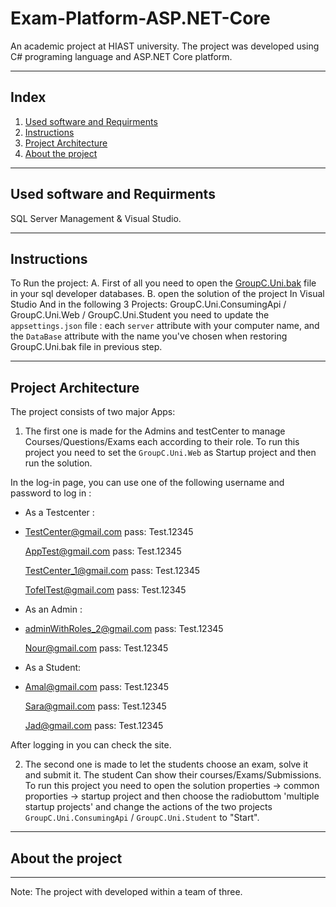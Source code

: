 # Exam-Platform-ASP.NET-Core
An academic project at HIAST university. The project was developed using C# programing language and ASP.NET Core platform.

---

## Index
1. [Used software and Requirments](#used-software-and-requirments)
2. [Instructions](#instructions)
3. [Project Architecture](#project-architecture)
4. [About the project](#about-the-project)
---

## Used software and Requirments 
SQL Server Management & Visual Studio.

---
## Instructions
To Run the project:
A. First of all you need to open the [GroupC.Uni.bak](https://github.com/Nemat-Allah-Aloush/Exam-Platform-ASP.NET-Core/blob/main/GroupC.Uni.bak) file in your sql developer databases.
B. open the solution of the project In Visual Studio
And in the following 3 Projects: GroupC.Uni.ConsumingApi / GroupC.Uni.Web / GroupC.Uni.Student
you need to update the `appsettings.json` file : each `server` attribute with your computer name, and the `DataBase` attribute with the name you've chosen when restoring GroupC.Uni.bak file in previous step.

---
## Project Architecture
The project consists of two major Apps:

1. The first one is made for the Admins and testCenter to manage Courses/Questions/Exams each according to their role.
To run this project you need to set the `GroupC.Uni.Web` as Startup project and then run the solution.

In the log-in page, you can use one of the following username and password to log in :
- As a Testcenter :
- 
	TestCenter@gmail.com     pass: Test.12345
	
	AppTest@gmail.com	 pass: Test.12345
	
	TestCenter_1@gmail.com   pass: Test.12345
	
	TofelTest@gmail.com      pass: Test.12345

- As an Admin : 
- 
	adminWithRoles_2@gmail.com    pass: Test.12345
	
	Nour@gmail.com		      pass: Test.12345
	
- As a Student:
- 
	Amal@gmail.com		pass: Test.12345
	
	Sara@gmail.com		pass: Test.12345
	
	Jad@gmail.com		pass: Test.12345
	
After logging in you can check the site.

2. The second one is made to let the students choose an exam, solve it and submit it. The student Can show their courses/Exams/Submissions. 
To run this project you need to open the solution properties -> common proporties -> startup project and then 
choose the radiobuttom 'multiple startup projects' and change the actions of the two projects `GroupC.Uni.ConsumingApi` / `GroupC.Uni.Student` to "Start".

---
## About the project

---

Note: The project with developed within a team of three.
